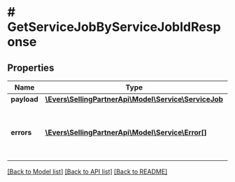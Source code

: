 # # GetServiceJobByServiceJobIdResponse

## Properties

Name | Type | Description | Notes
------------ | ------------- | ------------- | -------------
**payload** | [**\Evers\SellingPartnerApi\Model\Service\ServiceJob**](ServiceJob.md) |  | [optional]
**errors** | [**\Evers\SellingPartnerApi\Model\Service\Error[]**](Error.md) | A list of error responses returned when a request is unsuccessful. | [optional]

[[Back to Model list]](../../README.md#models) [[Back to API list]](../../README.md#endpoints) [[Back to README]](../../README.md)
